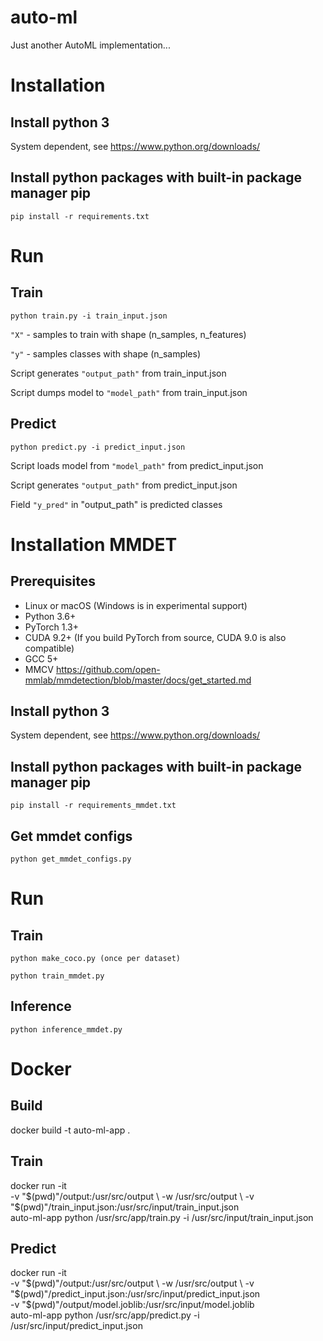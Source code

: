 # auto-ml
Just another AutoML implementation...

# Installation
## Install python 3
System dependent, see https://www.python.org/downloads/

## Install python packages with built-in package manager pip
```
pip install -r requirements.txt
```

# Run
## Train
```
python train.py -i train_input.json
```
```"X"``` - samples to train with shape (n_samples, n_features)

```"y"``` - samples classes with shape (n_samples)

Script generates ```"output_path"``` from train_input.json

Script dumps model to ```"model_path"``` from train_input.json

## Predict
```
python predict.py -i predict_input.json
```
Script loads model from ```"model_path"``` from predict_input.json

Script generates ```"output_path"``` from predict_input.json

Field ```"y_pred"``` in "output_path" is predicted classes

# Installation MMDET
## Prerequisites
* Linux or macOS (Windows is in experimental support)
* Python 3.6+
* PyTorch 1.3+
* CUDA 9.2+ (If you build PyTorch from source, CUDA 9.0 is also compatible)
* GCC 5+
* MMCV
https://github.com/open-mmlab/mmdetection/blob/master/docs/get_started.md

## Install python 3
System dependent, see https://www.python.org/downloads/

## Install python packages with built-in package manager pip
```
pip install -r requirements_mmdet.txt
```
## Get mmdet configs
```
python get_mmdet_configs.py
```

# Run
## Train
```
python make_coco.py (once per dataset)

python train_mmdet.py
```

## Inference
```
python inference_mmdet.py
```

# Docker

## Build 

docker build -t auto-ml-app .

## Train 

docker run -it \
-v "$(pwd)"/output:/usr/src/output \
-w /usr/src/output \
-v "$(pwd)"/train_input.json:/usr/src/input/train_input.json \
auto-ml-app python /usr/src/app/train.py -i /usr/src/input/train_input.json


## Predict 

docker run -it \
-v "$(pwd)"/output:/usr/src/output \
-w /usr/src/output \
-v "$(pwd)"/predict_input.json:/usr/src/input/predict_input.json \
-v "$(pwd)"/output/model.joblib:/usr/src/input/model.joblib \
auto-ml-app python /usr/src/app/predict.py -i /usr/src/input/predict_input.json

